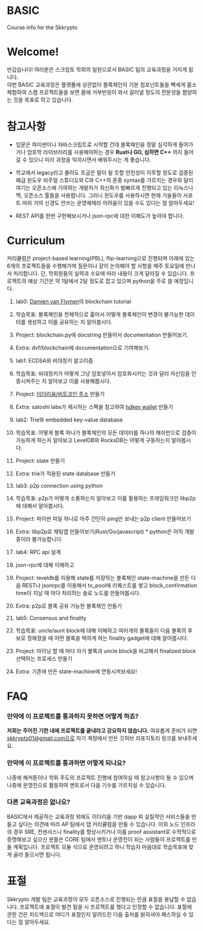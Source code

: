# BASIC
Course info for the Skkrypto


# **Welcome!**

반갑습니다! 여러분은 스크립토 학회의 일원으로서 BASIC 팀의 교육과정을 거치게 됩니다.    
이번 BASIC 교육과정은 플랫폼에 상관없이 블록체인의 기본 컴포넌트들을 빡세게 몸소 체험하여 스캠 프로젝트들을 보면 몸에 거부반응이 와서 걸러낼 정도의 전문성을 함양하는 것을 목표로 하고 있습니다. 


# 참고사항

- 입문은 파이썬이나 자바스크립트로 시작할 건데 블록체인을 정말 심각하게 들어가거나 암호학 라이브러리를 사용해야하는 경우 **Rust나 GO, 심하면 C++** 까지 들어갈 수 있으니
미리 과정을 익히시면서 배워두시는 게 좋습니다. 

- 학교에서 legacy라고 불려도 조금은 말이 될 듯할 안전성이 지루할 정도로 검증된 폐급 윈도우 비주얼 스튜디오와 C와 C++의 혼종 syntax를 가르치는 경우와 달리 여기는 오픈소스에 기여하는 개발자가 최신화가 발빠르게 진행되고 있는 리눅스나 맥, 오픈소스 툴들을 사용합니다.
그러니 윈도우를 사용하시면 현재 기술들이 서포트 따위 거의 신경도 안쓰는 운영체제라 어려움이 있을 수도 있다는 점 알아두세요!

- REST API를 한번 구현해보시거나 json-rpc에 대한 이해도가 높아야 합니다.

# Curriculum

커리큘럼은 project-based learning(PBL), flip-learning으로 진행되며 아래에 있는 6개의 프로젝트들을 수행해가며 질문이나 같이 논의해야 할 사항을 매주 토요일에 만나서 처리합니다.
단, 학회원들의 실력과 수요에 따라 내용이 크게 달라질 수 있습니다. 프로젝트의 예상 기간은 약 1달에서 2달 정도로 잡고 있으며 python을 주로 쓸 예정입니다. 

1. lab0: [Damien van Flymen](https://medium.com/@vanflymen/learn-blockchains-by-building-one-117428612f46)의 blockchain tutorial
  0. 학습목표: 블록체인을 전체적으로 흝어서 어떻게 블록체인이 변경이 불가능한 데이터를 생성하고 이를 공유하는 지 알아봅시다.
  1. Project: blockchain.py에 docstring 만들어서 documentation 만들어보기.
  2. Extra: dvf/blockchain에 documentation으로 기여해보기.
  
2. lab1: ECDSA와 비대칭키 알고리즘
  0. 학습목표: 비대칭키가 어떻게 그냥 암호넣어서 암호화시키는 것과 달리 자신임을 인증시켜주는 지 알아보고 이를 사용해봅시다.
  1. Project: [이더리움/비트코인 주소]() 만들기
  2. Extra: satoshi labs가 제시하는 스펙을 참고하여 [hdkey wallet]() 만들기
  
3. lab2: Trie와 embedded key-value database
  0. 학습목표: 어떻게 블록 하나가 블록체인의 모든 데이터를 하나의 해쉬만으로 검증이 가능하게 하는지 알아보고 LevelDB와 RocksDB는 어떻게 구동하는지 알아봅시다.
  1. Project: state 만들기
  2. Extra: trie가 적용된 state database 만들기

4. lab3: p2p connection using python
  0. 학습목표: p2p가 어떻게 소통하는지 알아보고 이를 활용하는 프레임워크인 libp2p에 대해서 알아봅시다.
  1. Project: 파이썬 파일 하나로 아주 간단히 ping만 보내는 p2p client 만들어보기
  2. Extra: libp2p로 채팅앱 만들어보기(Rust/Go/javascript) * python은 아직 개발중이라 불가능합니다.
  
5. lab4: RPC api 설계
  0. json-rpc에 대해 이해하고 
  1. Project: leveldb를 이용해 state를 저장하는 블록체인 state-machine을 만든 다음 REST나 jsonrpc를 이용해서 tx_pool에 리퀘스트를 쌓고 block_confirmation time이 지날 때 마다 처리하는 솔로 노드를 만들어봅시다.
  2. Extra: p2p로 블록 공유 가능한 블록체인 만들기
  
6. lab5: Consensus and finality
  0. 학습목표: uncle/aunt block에 대해 이해하고 여러개의 블록들이 다음 블록의 후보로 정해졌을 때 어떤 블록을 택하게 하는 finality gadget에 대해 알아봅시다.
  1. Project: 마이닝 할 때 마다 자기 블록과 uncle block을 비교해서 finalized block 선택하는 프로세스 만들기
  2. Extra: 기존에 만든 state-machine에 연동시켜보세요!
  

# FAQ

### 만약에 이 프로젝트를 통과하지 못하면 어떻게 하죠?

**저희는 주어진 기한 내에 프로젝트를 끝내라고 강요하지 않습니다.** 여유롭게 준비가 되면 skkrypto01@gmail.com으로 자기 계정에서 만든 깃허브 리포지토리 링크를 보내주세요.


### 만약에 이 프로젝트를 통과하면 어떻게 되나요?

나중에 해커톤이나 학회 주도의 프로젝트 진행에 참여하실 때 참고사항이 될 수 있으며 나중에 운영진으로 활동하여 멘토로서 다음 기수를 가르치실 수 있습니다.

### 다른 교육과정은 없나요?

BASIC에서 제공하는 교육과정 외에도 이더리움 기반 dapp 외 실질적인 서비스들을 만들고 싶다는 의견에 따라 AP 팀에서 댑 커리큘럼을 만들 수 있습니다. 
이외 노드 인프라의 경우 SRE, 컨센서스나 finality를 향상시키거나 이를 proof assistant로 수학적으로 증명해보고 싶으신 분들은 CORE 팀에서 멘토나 운영진이 되는 사람들이 
프로젝트를 만들 계획입니다. 프로젝트 모듈 식으로 운영되려고 하니 학습자 마음대로 학습목표에 맞게 골라 들으시면 됩니다.


# 표절

Skkrypto 개발 팀은 교육과정이 모두 오픈소스로 진행되는 만큼 표절을 용납할 수 없습니다. 프로젝트에 표절이 발견 됬을 시 프로젝트를 했다고 인정할 수 없습니다. 표절에 관한 건은 피드백으로 어디가 표절인지 알려드린 다음 
출처를 밝히셔야 패스하실 수 있다는 점 알아두세요.


